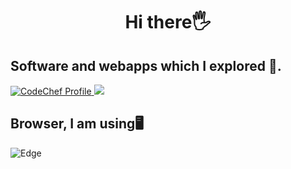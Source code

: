 <h1 align="center">Hi there🖐</h1>
<p align="center">
  
  <h2>Software and webapps which I explored 🎒.</h2>
  <div display="flex">
  <a href="https://www.codechef.com/users/solar_hares_31">
    <img src="https://img.shields.io/badge/CodeChef-%23964B00.svg?style=for-the-badge&logo=CodeChef&logoColor=white" alt="CodeChef Profile">
</a>
    <img src="https://img.shields.io/badge/blender-%23F5792A.svg?style=for-the-badge&logo=blender&logoColor=white">
</div>
 <h2>Browser, I am using🖥</h2>
  <img src="https://www.vectorlogo.zone/logos/microsoft_edge/microsoft_edge-ar21.svg" alt="Edge">
</p>
